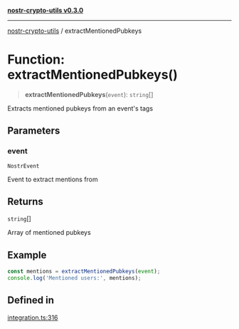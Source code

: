 [**nostr-crypto-utils v0.3.0**](../README.md)

***

[nostr-crypto-utils](../globals.md) / extractMentionedPubkeys

# Function: extractMentionedPubkeys()

> **extractMentionedPubkeys**(`event`): `string`[]

Extracts mentioned pubkeys from an event's tags

## Parameters

### event

`NostrEvent`

Event to extract mentions from

## Returns

`string`[]

Array of mentioned pubkeys

## Example

```typescript
const mentions = extractMentionedPubkeys(event);
console.log('Mentioned users:', mentions);
```

## Defined in

[integration.ts:316](https://github.com/HumanjavaEnterprises/nostr-crypto-utils/blob/0f31137ec103ea3e26d2a80b02d4d406d5a6e0d6/src/integration.ts#L316)
